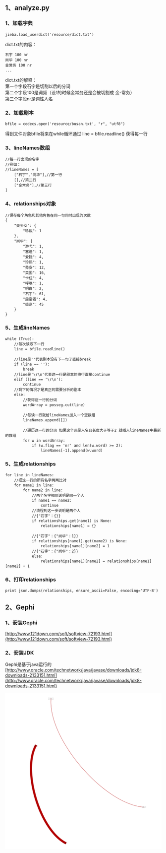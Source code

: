 ## 1、analyze.py ##
### 1、加载字典 ###
	jieba.load_userdict('resource/dict.txt')

dict.txt的内容：

	石宇 100 nr
	尚华 100 nr
	金常务 100 nr
	...

dict.txt的解释：  
第一个字段石宇是切割以后的分词  
第二个字段100是词频（设1的时候金常务还是会被切割成 金-常务）  
第三个字段nr是词性人名


### 2、加载剧本 ###
	bfile = codecs.open('resource/busan.txt', "r", "utf8")

得到文件对象bfile将来在while循环通过 line = bfile.readline() 获得每一行

### 3、lineNames数组 ###
	//每一行出现的名字
	//例如：
	//lineNames = [
		["石宇","尚华"],//第一行
		[],//第二行
		["金常务"],//第三行
	]

### 4、relationships对象 ###
	//保存每个角色和其他角色在同一句同时出现的次数
	{
		"美少女": {
			"珍熙": 1
		},
		"尚华": {
			"游弋": 1,
			"塞进": 1,
			"爱抚": 4,
			"珍熙": 1,
			"秀安": 12,
			"英国": 16,
			"卡住": 4,
			"呼唤": 1,
			"明白": 2,
			"石宇": 61,
			"露宿者": 4,
			"盛京": 45
		}
	}

### 5、生成lineNames ###
	while (True):
		//每次读取下一行
	    line = bfile.readline()
		
		//line是''代表剧本没有下一句了直接break
	    if (line == ''):
	        break
		//line是'\r\n'代表这一行是剧本的换行直接continue
	    elif (line == '\r\n'):
	        continue
		//剩下的情况才是真正的需要分析的剧本
	    else:
			//获得这一行的分词
	        wordArray = posseg.cut(line)
	
	        //每读一行就给lineNames加入一个空数组
	        lineNames.append([])

			//遍历这一行的分词 如果这个词是人名且长度大于等于2 就插入lineNames中最新的数组
	        for w in wordArray:
	            if (w.flag == 'nr' and len(w.word) >= 2):
	                lineNames[-1].append(w.word)

### 5、生成relationships ###
	for line in lineNames:
		//把这一行的所有名字两两比对 
	    for name1 in line:
	        for name2 in line:
				//两个名字相同说明是同一个人
	            if name1 == name2:
	                continue
				//流程到这一步说明是两个人
				//{"石宇"：{}}
	            if relationships.get(name1) is None:
	                relationships[name1] = {}
	
				//{"石宇"：{"尚华"：1}}
	            if relationships[name1].get(name2) is None:
	                relationships[name1][name2] = 1
				//{"石宇"：{"尚华"：2}}
	            else:
	                relationships[name1][name2] = relationships[name1][name2] + 1

### 6、打印relationships ###
	print json.dumps(relationships, ensure_ascii=False, encoding='UTF-8')



## 2、Gephi ##
### 1、安装Gephi ###
[http://www.121down.com/soft/softview-72193.html](http://www.121down.com/soft/softview-72193.html)

### 2、安装JDK ###
Gephi是基于java运行的
[http://www.oracle.com/technetwork/java/javase/downloads/jdk8-downloads-2133151.html](http://www.oracle.com/technetwork/java/javase/downloads/jdk8-downloads-2133151.html)




![](resource/Untitled.png)